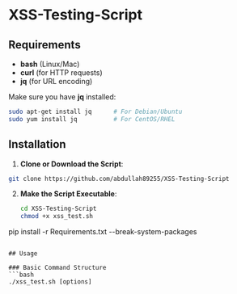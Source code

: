 # XSS-Testing-Script

## Requirements

- **bash** (Linux/Mac)
- **curl** (for HTTP requests)
- **jq** (for URL encoding)

Make sure you have **jq** installed:
```bash
sudo apt-get install jq      # For Debian/Ubuntu
sudo yum install jq          # For CentOS/RHEL
```

## Installation

1. **Clone or Download the Script**:

```bash
git clone https://github.com/abdullah89255/XSS-Testing-Script
```

2. **Make the Script Executable**:
   ```bash
   cd XSS-Testing-Script
   chmod +x xss_test.sh
pip install -r Requirements.txt --break-system-packages
   ```

## Usage

### Basic Command Structure
```bash
./xss_test.sh [options]
```



